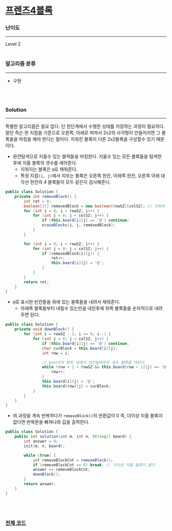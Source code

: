 # [프렌즈4블록](https://programmers.co.kr/learn/courses/30/lessons/17679)

### 난이도

***
Level 2
<br><br>

### 알고리즘 분류

***

* 구현

<br><br>

### Solution

***

특별한 알고리즘은 필요 없다. 단 한단계에서 수행한 상태를 저장하는 과정이 필요하다. 말인 즉슨 한 지점을 기준으로 오른쪽, 아래로 퍼져서 2x2의 사각형이 만들어지면 그 블록들을 마킹을 해야 한다는 말이다. 지워진
블록이 다른 2x2블록을 구성할수 있기 때문이다.

* 완전탐색으로 지울수 있는 블럭들을 마킹한다. 지울수 있는 모든 블록들을 탐색한 후에 지울 블록의 갯수를 세어준다.
    * 지워지는 블록은 `@`로 채워준다.
    * 특정 지점`(i, j)`에서 지우는 블록은 오른쪽 한칸, 아래쪽 한칸, 오른쪽 아래 대각선 한칸의 4 블록들이 모두 같은지 검사해준다.

```java
public class Solution {
    private int removeBlock() {
        int ret = 0;
        boolean[][] removedBlock = new boolean[rowSZ][colSZ]; // 지워야 하는 블록 마킹
        for (int i = 0; i < rowSZ; i++) {
            for (int j = 0; j < colSZ; j++) {
                if (this.board[i][j] == '@') continue;
                eraseBlocks(i, j, removedBlock);
            }
        }

        for (int i = 0; i < rowSZ; i++) {
            for (int j = 0; j < colSZ; j++) {
                if (removedBlock[i][j]) {
                    ret++;
                    this.board[i][j] = '@';
                }
            }
        }
        return ret;
    }
}
```

* `@`로 표시한 빈칸들을 위에 있는 블록들을 내려서 채워준다.
    * 아래쪽 블록들부터 내릴수 있는만큼 내린후에 위쪽 블록들을 순차적으로 내려주면 된다.

```java
public class Solution {
    private void downBlock() {
        for (int i = rowSZ - 1; i >= 0; i--) {
            for (int j = 0; j < colSZ; j++) {
                if (this.board[i][j] == '@') continue;
                char curBlock = this.board[i][j];
                int row = i;

                // board의 범위 내에서 빈칸일때까지 계속 블록을 내린다.
                while (row + 1 < rowSZ && this.board[row + 1][j] == '@') {
                    row++;
                }
                this.board[i][j] = '@';
                this.board[row][j] = curBlock;
            }
        }
    }
}
```

* 위 과정을 계속 반복하다가 `removeBlock()`의 반환값이 0 즉, 더이상 지울 블록이 없다면 반복문을 빠져나와 값을 출력한다.

```java
public class Solution {
    public int solution(int m, int n, String[] board) {
        int answer = 0;
        init(m, n, board);

        while (true) {
            int removeBlockCnt = removeBlock();
            if (removeBlockCnt == 0) break; // 더이상 지울 블록이 없다
            answer += removeBlockCnt;
            downBlock();
        }
        return answer;
    }
}
```

<br><br>

### [전체 코드](https://github.com/Jungmin-Seo0527/CodingTest/blob/main/src/kakao/recruit2018/프렌즈4블록.java)
